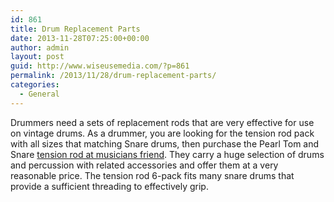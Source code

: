 ```yaml
---
id: 861
title: Drum Replacement Parts
date: 2013-11-28T07:25:00+00:00
author: admin
layout: post
guid: http://www.wiseusemedia.com/?p=861
permalink: /2013/11/28/drum-replacement-parts/
categories:
  - General
---
```

Drummers need a sets of replacement rods that are very effective for use on vintage drums. As a drummer, you are looking for the tension rod pack with all sizes that matching Snare drums, then purchase the Pearl Tom and Snare [tension rod at musicians friend](http://www.musiciansfriend.com/drums-percussion/pearl-tom-and-snare-tension-rods). They carry a huge selection of drums and percussion with related accessories and offer them at a very reasonable price. The tension rod 6-pack fits many snare drums that provide a sufficient threading to effectively grip.